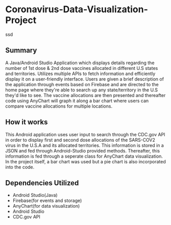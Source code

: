 # Coronavirus-Data-Visualization-Project
ssd
<h2>Summary</h2>
 A Java/Android Studio Application which displays details regarding the number of 1st dose & 2nd dose vaccines allocated in different U.S states and territories. Utilizes multiple APIs to fetch information and efficiently display it on a user-friendly interface. Users are given a brief description of the application through events based on Firebase and are directed to the home page where they're able to search up any state/territory in the U.S they'd like to see. The vaccine allocations are then presented and thereafter code using AnyChart will graph it along a bar chart where users can compare vaccine allocations for multiple locations.
 <br>
 <h2>How it works</h2>
 This Android application uses user input to search through the CDC.gov API in order to display first and second dose allocations of the SARS-COV2 virus in the U.S.A and its allocated territories. This information is stored in a JSON and fed through Android-Studio provided methods. Thereafter, this information is fed through a seperate class for AnyChart data visualization. In the project itself, a bar chart was used but a pie chart is also incorporated into the code.
 <br>
 <h2>Dependencies Utilized</h2>
 <ul>
  <li>Android Studio(Java)</li>
  <li>Firebase(for events and storage)</li>
  <li>AnyChart(for data visualization)</li>
  <li>Android Studio</li>
  <li>CDC.gov API</li>

 </ul>
